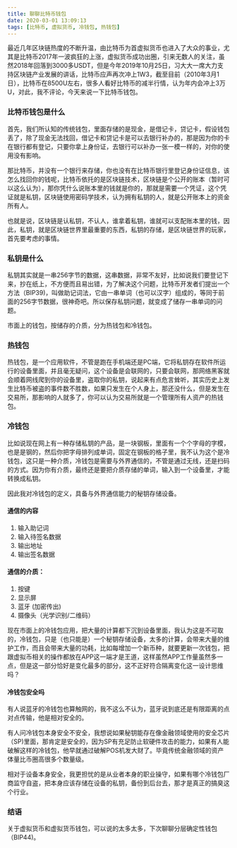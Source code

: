 ```yaml
---
title: 聊聊比特币钱包
date: 2020-03-01 13:09:13
tags: [比特币, 虚拟货币, 冷钱包, 热钱包]
---
```

最近几年区块链热度的不断升温，由比特币为首虚拟货币也进入了大众的事业，尤其是比特币2017年一波疯狂的上涨，虚拟货币成功出圈，引来无数人的关注，虽然2018年回落到3000多USDT，但是今年2019年10月25日，习大大一席大力支持区块链产业发展的讲话，比特币应声再次冲上1W3，截至目前（2010年3月1日），比特币在8500U左右，很多人看好比特币的减半行情，认为年内会冲上3万U，对此，我不评论，今天来说一下比特币钱包。

### 比特币钱包是什么
首先，我们所认知的传统钱包，里面存储的是现金，是借记卡，贷记卡，假设钱包丢了，除了现金无法找回，借记卡和贷记卡是可以去银行补办的，那是因为你的卡在银行都有登记，只要你拿上身份证，去银行可以补办一张一模一样的，对你的使用没有影响。

那比特币，并没有一个银行来存储，你也没有在比特币银行里登记身份证信息，该怎么找回你的钱呢，比特币依托的是区块链技术，区块链是个公开的账本（暂时可以这么认为），那你凭什么说账本里的钱就是你的，那就是需要一个凭证，这个凭证就是私钥，区块链使用密码学技术，认为拥有私钥的人，就是公开账本上的资金所有人。

也就是说，区块链是认私钥，不认人，谁拿着私钥，谁就可以支配账本里的钱，因此，私钥，就是区块链世界里最重要的东西，私钥的存储，是区块链世界的玩家，首先要考虑的事情。

### 私钥是什么
私钥其实就是一串256字节的数据，这串数据，非常不友好，比如说我们要登记下来，抄在纸上，不方便而且易出错，为了解决这个问题，比特币开发者们提出一个方法（BIP39)，叫做助记词法，它由一串单词（也可以汉字）组成的，等同于前面的256字节数据，很神奇吧。所以保存私钥问题，就变成了储存一串单词的问题。

市面上的钱包，按储存的介质，分为热钱包和冷钱包。

### 热钱包
热钱包，是一个应用软件，不管是跑在手机端还是PC端，它将私钥存在软件所运行的设备里面，并且毫无疑问，这个设备是会联网的，只要会联网，那网络黑客就会顺着网线爬到你的设备里，盗取你的私钥，说起来有点危言耸听，其实历史上发生比特币被盗的事件数不胜数，如果只发生在个人身上，那还没什么，但是发生在交易所，那影响的人就多了，你可以认为交易所就是一个管理所有人资产的热钱包。

### 冷钱包
比如说现在网上有一种存储私钥的产品，是一块钢板，里面有一个个字母的字模，也是是钢的，然后你把字母排列成单词，固定在钢板的格子里，我不认为这个是冷钱包，这只是一种介质，冷钱包是需要与外界通信的，不管是通过无线，还是扫码的方式。因为你有介质，最终还是要把介质存储的单词，输入到一个设备里，才能转换成私钥。

因此我对冷钱包的定义，具备与外界通信能力的秘钥存储设备。
#### 通信的内容
1. 输入助记词
2. 输入待签名数据
3. 输出地址
4. 输出签名数据
#### 通信的介质：
1. 按键
2. 显示屏 
3. 蓝牙 (加密传出)
4. 摄像头（光学识别/二维码）

现在市面上的冷钱包应用，把大量的计算都下沉到设备里面，我认为这是不可取的，冷钱包，只是（也只能是）一个秘钥存储设备，太多的计算，会带来大量的维护工作，而且会带来大量的功耗，比如每增加一个新币种，就要更新一次钱包，把跟虚拟币相关的操作都放在APP这一端才是王道，这样虽然APP工作量虽然多一点，但是这一部分恰好是变化最多的部分，这不正好符合隔离变化这一设计思维吗？

#### 冷钱包安全吗

有人说蓝牙的冷钱包也算触网的，我不这么不认为，蓝牙说到底还是有限距离的点对点传输，他是相对安全的。

有人问冷钱包本身安全不安全，我想说如果秘钥能存在像金融领域使用的安全芯片（SP)里面，那肯定是安全的，因为SP有充足防止软硬件攻击的能力，如果有人能破解这样的冷钱包，他早就通过破解POS机发大财了。毕竟传统金融领域的资产体量比币圈高很多个数量级。

相对于设备本身安全，我更担忧的是从业者本身的职业操守，如果有哪个冷钱包厂商监守自盗，把本身应该存储在设备的私钥，备份到后台去，那才是真正的搞臭这个行业。

### 结语
关于虚拟货币和虚拟货币钱包，可以说的太多太多，下次聊聊分层确定性钱包（BIP44)。